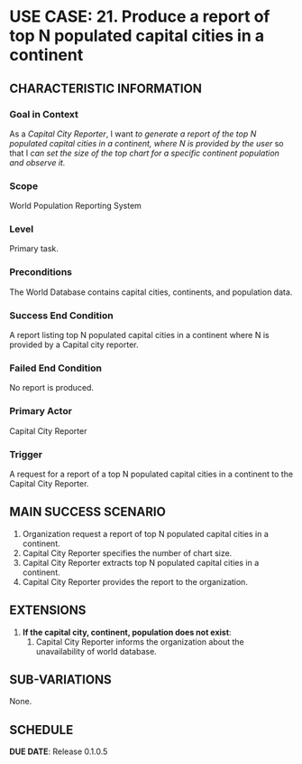 # USE CASE: 21. Produce a report of top N populated capital cities in a continent

## CHARACTERISTIC INFORMATION

### Goal in Context
As a *Capital City Reporter*, I want *to generate a report of the top N populated capital cities in a continent, where N is provided by the user* so that I *can set the size of the top chart for a specific continent population and observe it.*

### Scope
World Population Reporting System

### Level
Primary task.

### Preconditions
The World Database contains capital cities, continents, and population data.

### Success End Condition
A report listing top N populated capital cities in a continent where N is provided by a Capital city reporter.

### Failed End Condition
No report is produced.

### Primary Actor
Capital City Reporter

### Trigger
A request for a report of a top N populated capital cities in a continent to the Capital City Reporter.

## MAIN SUCCESS SCENARIO
1. Organization request a report of top N populated capital cities in a continent.
2. Capital City Reporter specifies the number of chart size.
3. Capital City Reporter extracts top N populated capital cities in a continent.
4. Capital City Reporter provides the report to the organization.

## EXTENSIONS
1. **If the capital city, continent, population does not exist**:
   1. Capital City Reporter informs the organization about the unavailability of world database.

## SUB-VARIATIONS
None.

## SCHEDULE
**DUE DATE**: Release 0.1.0.5